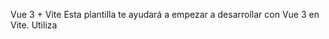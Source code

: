 Vue 3 + Vite
Esta plantilla te ayudará a empezar a desarrollar con Vue 3 en Vite. Utiliza <script setup>SFC de Vue 3. Consulta la documentación de configuración del script para obtener más información.

Obtenga más información sobre la compatibilidad de IDE con Vue en la Guía de ampliación de Vue Docs .
